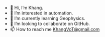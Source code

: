 - 👋 Hi, I’m Khang.
- 👀 I’m interested in automation.
- 🌱 I’m currently learning Geophysics.
- 💞️ I’m looking to collaborate on GitHub.
- 📫 How to reach me KhangVoT@gmail.com

<!---
KhangVoT/KhangVoT is a ✨ special ✨ repository because its `README.md` (this file) appears on your GitHub profile.
You can click the Preview link to take a look at your changes.
--->
